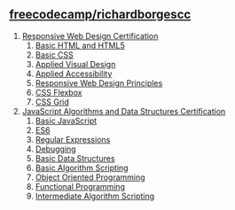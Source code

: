 ## [freecodecamp/richardborgescc](https://www.freecodecamp.org/richardborgescc)
1. [Responsive Web Design Certification]()
    1. [Basic HTML and HTML5]()
    1. [Basic CSS]()
    1. [Applied Visual Design]()
    1. [Applied Accessibility]()
    1. [Responsive Web Design Principles]()
    1. [CSS Flexbox]()
    1. [CSS Grid]()
1. [JavaScript Algorithms and Data Structures Certification](https://github.com/richardborgescc/myfreecodecamp/tree/master/2.Javascript_Algorithms_And_Data_Structures_Certification)
    1. [Basic JavaScript](https://github.com/richardborgescc/myfreecodecamp/tree/master/2.Javascript_Algorithms_And_Data_Structures_Certification#basic-javascript)
    1. [ES6](https://github.com/richardborgescc/myfreecodecamp/tree/master/2.Javascript_Algorithms_And_Data_Structures_Certification#es6)
    1. [Regular Expressions](https://github.com/richardborgescc/myfreecodecamp/tree/master/2.Javascript_Algorithms_And_Data_Structures_Certification#regular-expressions)
    1. [Debugging](https://github.com/richardborgescc/myfreecodecamp/tree/master/2.Javascript_Algorithms_And_Data_Structures_Certification#debugging)
    1. [Basic Data Structures](https://github.com/richardborgescc/myfreecodecamp/tree/master/2.Javascript_Algorithms_And_Data_Structures_Certification#basic-data-structures)
    1. [Basic Algorithm Scripting](https://github.com/richardborgescc/myfreecodecamp/tree/master/2.Javascript_Algorithms_And_Data_Structures_Certification#basic-algorithm-scripting)
    1. [Object Oriented Programming](https://github.com/richardborgescc/myfreecodecamp/tree/master/2.Javascript_Algorithms_And_Data_Structures_Certification#object-oriented-programming)
    1. [Functional Programming](https://github.com/richardborgescc/myfreecodecamp/tree/master/2.Javascript_Algorithms_And_Data_Structures_Certification#functional-programming)
    1. [Intermediate Algorithm Scripting](https://github.com/richardborgescc/myfreecodecamp/tree/master/2.Javascript_Algorithms_And_Data_Structures_Certification#intermediate-algorithm-scripting)
